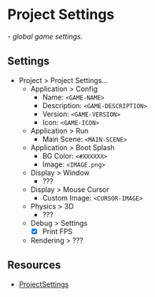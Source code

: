 # Project Settings

*- global game settings.*

## Settings

- Project > Project Settings...
	- Application > Config
		- Name: `<GAME-NAME>`
		- Description: `<GAME-DESCRIPTION>`
		- Version: `<GAME-VERSION>`
		- Icon: `<GAME-ICON>`
	- Application > Run
		- Main Scene: `<MAIN-SCENE>`
	- Application > Boot Splash
		- BG Color: `<#XXXXXX>`
		- Image: `<IMAGE.png>`
	- Display > Window
		- ???
	- Display > Mouse Cursor
		- Custom Image: `<CURSOR-IMAGE>`
	- Physics > 3D
		- ???
	- Debug > Settings
		- [x] Print FPS
	- Rendering > ???

## Resources

- [ProjectSettings](https://docs.godotengine.org/en/stable/classes/class_projectsettings.html)
